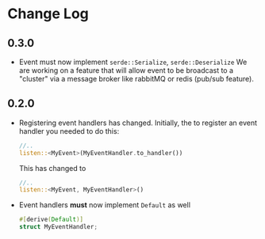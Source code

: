 # Change Log

## 0.3.0
- Event must now implement `serde::Serialize`, `serde::Deserialize`
  We are working on a feature that will allow event to be broadcast to a "cluster"
  via a message broker like rabbitMQ or redis (pub/sub feature).

## 0.2.0
- Registering event handlers has changed.
  Initially, the to register an event handler you needed to do this:
  ```rust
  //..
  listen::<MyEvent>(MyEventHandler.to_handler())
  ```

  This has changed to
  ```rust
  //..
  listen::<MyEvent, MyEventHandler>()
  ```
- Event handlers **must** now implement `Default` as well
  ```rust
  #[derive(Default)]
  struct MyEventHandler;
  ```